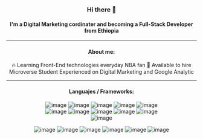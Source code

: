 
<div id="languajes" align="center">

### Hi there 👋

#### I'm a Digital Marketing cordinater and becoming a Full-Stack Developer from Ethiopia

<hr>

#### About me:
  <div id="about" align="center">
                                      🔥 Learning Front-End technologies everyday
                             NBA fan
                           🦾    Available to hire 
                            Microverse Student
                                       Experienced on Digital Marketing and Google Analytic
  </div>


<hr>



#### Languajes / Frameworks:

<div id="languajes" align="center">
  
  ![image](https://img.shields.io/badge/CSS3-1572B6.svg?style=for-the-badge&logo=CSS3&logoColor=white)
  ![image](https://img.shields.io/badge/Tailwind%20CSS-06B6D4.svg?style=for-the-badge&logo=Tailwind-CSS&logoColor=white)
  ![image](https://img.shields.io/badge/HTML5-E34F26.svg?style=for-the-badge&logo=HTML5&logoColor=white)
  ![image](https://img.shields.io/badge/JavaScript-F7DF1E.svg?style=for-the-badge&logo=JavaScript&logoColor=black)
  ![image](https://img.shields.io/badge/Next.js-000000.svg?style=for-the-badge&logo=nextdotjs&logoColor=white)  
  ![image](https://img.shields.io/badge/React-61DAFB.svg?style=for-the-badge&logo=React&logoColor=black)
  ![image](https://img.shields.io/badge/Apollo%20GraphQL-311C87.svg?style=for-the-badge&logo=Apollo-GraphQL&logoColor=white)
  ![image](https://img.shields.io/badge/GraphQL-E10098.svg?style=for-the-badge&logo=GraphQL&logoColor=white)
  ![image](https://img.shields.io/badge/Node.js-339933.svg?style=for-the-badge&logo=nodedotjs&logoColor=white)
  ![image](https://img.shields.io/badge/TypeScript-3178C6.svg?style=for-the-badge&logo=TypeScript&logoColor=white)  
  ![image](https://img.shields.io/badge/Visual%20Studio%20Code-007ACC.svg?style=for-the-badge&logo=Visual-Studio-Code&logoColor=white)  
  
  
  ![image](https://img.shields.io/badge/Firebase-FFCA28.svg?style=for-the-badge&logo=Firebase&logoColor=black)
  ![image](https://img.shields.io/badge/Amazon%20AWS-232F3E.svg?style=for-the-badge&logo=Amazon-AWS&logoColor=white)
  ![image](https://img.shields.io/badge/Google%20Cloud-4285F4.svg?style=for-the-badge&logo=Google-Cloud&logoColor=white)
  ![image](https://img.shields.io/badge/Git-F05032.svg?style=for-the-badge&logo=Git&logoColor=white)
  ![image](https://img.shields.io/badge/GitHub-181717.svg?style=for-the-badge&logo=GitHub&logoColor=white)
  ![image](https://img.shields.io/badge/Cloudflare-F38020.svg?style=for-the-badge&logo=Cloudflare&logoColor=white)  
</div>
